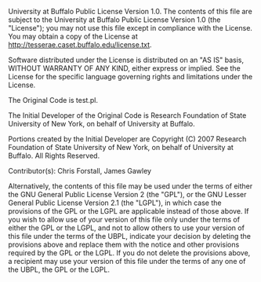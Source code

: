 ﻿University at Buffalo Public License Version 1.0.
The contents of this file are subject to the University at Buffalo Public License Version 1.0 (the "License"); you may not use this file except in compliance with the License. You may obtain a copy of the License at http://tesserae.caset.buffalo.edu/license.txt.

Software distributed under the License is distributed on an "AS IS" basis, WITHOUT WARRANTY OF ANY KIND, either express or implied. See the License for the specific language governing rights and limitations under the License.

The Original Code is test.pl.

The Initial Developer of the Original Code is Research Foundation of State University of New York, on behalf of University at Buffalo.

Portions created by the Initial Developer are Copyright (C) 2007 Research Foundation of State University of New York, on behalf of University at Buffalo. All Rights Reserved.

Contributor(s): Chris Forstall, James Gawley

Alternatively, the contents of this file may be used under the terms of either the GNU General Public License Version 2 (the "GPL"), or the GNU Lesser General Public License Version 2.1 (the "LGPL"), in which case the provisions of the GPL or the LGPL are applicable instead of those above. If you wish to allow use of your version of this file only under the terms of either the GPL or the LGPL, and not to allow others to use your version of this file under the terms of the UBPL, indicate your decision by deleting the provisions above and replace them with the notice and other provisions required by the GPL or the LGPL. If you do not delete the provisions above, a recipient may use your version of this file under the terms of any one of the UBPL, the GPL or the LGPL.
